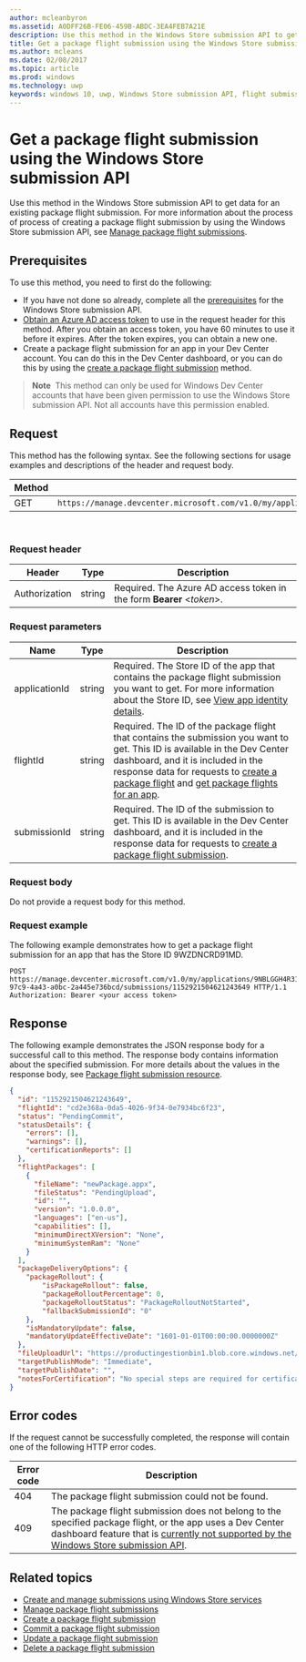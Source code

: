 ---author: mcleanbyronms.assetid: A0DFF26B-FE06-459B-ABDC-3EA4FEB7A21Edescription: Use this method in the Windows Store submission API to get data for an existing package flight submission.title: Get a package flight submission using the Windows Store submission APIms.author: mcleansms.date: 02/08/2017ms.topic: articlems.prod: windowsms.technology: uwpkeywords: windows 10, uwp, Windows Store submission API, flight submission---# Get a package flight submission using the Windows Store submission APIUse this method in the Windows Store submission API to get data for an existing package flight submission. For more information about the process of process of creating a package flight submission by using the Windows Store submission API, see [Manage package flight submissions](manage-flight-submissions.md).## PrerequisitesTo use this method, you need to first do the following:* If you have not done so already, complete all the [prerequisites](create-and-manage-submissions-using-windows-store-services.md#prerequisites) for the Windows Store submission API.* [Obtain an Azure AD access token](create-and-manage-submissions-using-windows-store-services.md#obtain-an-azure-ad-access-token) to use in the request header for this method. After you obtain an access token, you have 60 minutes to use it before it expires. After the token expires, you can obtain a new one.* Create a package flight submission for an app in your Dev Center account. You can do this in the Dev Center dashboard, or you can do this by using the [create a package flight submission](create-a-flight-submission.md) method.>**Note**&nbsp;&nbsp;This method can only be used for Windows Dev Center accounts that have been given permission to use the Windows Store submission API. Not all accounts have this permission enabled.## RequestThis method has the following syntax. See the following sections for usage examples and descriptions of the header and request body.| Method | Request URI                                                      ||--------|------------------------------------------------------------------|| GET   | ```https://manage.devcenter.microsoft.com/v1.0/my/applications/{applicationId}/flights/{flightId}/submissions{submissionId}``` |<span/> ### Request header| Header        | Type   | Description                                                                 ||---------------|--------|-----------------------------------------------------------------------------|| Authorization | string | Required. The Azure AD access token in the form **Bearer** &lt;*token*&gt;. |<span/>### Request parameters| Name        | Type   | Description                                                                 ||---------------|--------|-----------------------------------------------------------------------------|| applicationId | string | Required. The Store ID of the app that contains the package flight submission you want to get. For more information about the Store ID, see [View app identity details](https://msdn.microsoft.com/windows/uwp/publish/view-app-identity-details).  || flightId | string | Required. The ID of the package flight that contains the submission you want to get. This ID is available in the Dev Center dashboard, and it is included in the response data for requests to [create a package flight](create-a-flight.md) and [get package flights for an app](get-flights-for-an-app.md).  || submissionId | string | Required. The ID of the submission to get. This ID is available in the Dev Center dashboard, and it is included in the response data for requests to [create a package flight submission](create-a-flight-submission.md).  |<span/>### Request bodyDo not provide a request body for this method.### Request exampleThe following example demonstrates how to get a package flight submission for an app that has the Store ID 9WZDNCRD91MD.```POST https://manage.devcenter.microsoft.com/v1.0/my/applications/9NBLGGH4R315/flights/43e448df-97c9-4a43-a0bc-2a445e736bcd/submissions/1152921504621243649 HTTP/1.1Authorization: Bearer <your access token>```## ResponseThe following example demonstrates the JSON response body for a successful call to this method. The response body contains information about the specified submission. For more details about the values in the response body, see [Package flight submission resource](manage-flight-submissions.md#flight-submission-object).```json{  "id": "1152921504621243649",  "flightId": "cd2e368a-0da5-4026-9f34-0e7934bc6f23",  "status": "PendingCommit",  "statusDetails": {    "errors": [],    "warnings": [],    "certificationReports": []  },  "flightPackages": [    {      "fileName": "newPackage.appx",      "fileStatus": "PendingUpload",      "id": "",      "version": "1.0.0.0",      "languages": ["en-us"],      "capabilities": [],      "minimumDirectXVersion": "None",      "minimumSystemRam": "None"    }  ],  "packageDeliveryOptions": {    "packageRollout": {        "isPackageRollout": false,        "packageRolloutPercentage": 0,        "packageRolloutStatus": "PackageRolloutNotStarted",        "fallbackSubmissionId": "0"    },    "isMandatoryUpdate": false,    "mandatoryUpdateEffectiveDate": "1601-01-01T00:00:00.0000000Z"  },  "fileUploadUrl": "https://productingestionbin1.blob.core.windows.net/ingestion/8b389577-5d5e-4cbe-a744-1ff2e97a9eb8?sv=2014-02-14&sr=b&sig=wgMCQPjPDkuuxNLkeG35rfHaMToebCxBNMPw7WABdXU%3D&se=2016-06-17T21:29:44Z&sp=rwl",  "targetPublishMode": "Immediate",  "targetPublishDate": "",  "notesForCertification": "No special steps are required for certification of this app."}```## Error codesIf the request cannot be successfully completed, the response will contain one of the following HTTP error codes.| Error code |  Description   ||--------|------------------|| 404  | The package flight submission could not be found. || 409  | The package flight submission does not belong to the specified package flight, or the app uses a Dev Center dashboard feature that is [currently not supported by the Windows Store submission API](create-and-manage-submissions-using-windows-store-services.md#not_supported). |   <span/>## Related topics* [Create and manage submissions using Windows Store services](create-and-manage-submissions-using-windows-store-services.md)* [Manage package flight submissions](manage-flight-submissions.md)* [Create a package flight submission](create-a-flight-submission.md)* [Commit a package flight submission](commit-a-flight-submission.md)* [Update a package flight submission](update-a-flight-submission.md)* [Delete a package flight submission](delete-a-flight-submission.md)